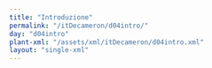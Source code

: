 ```yaml
---
title: "Introduzione"
permalink: "/itDecameron/d04intro/"
day: "d04intro"
plant-xml: "/assets/xml/itDecameron/d04intro.xml"
layout: "single-xml"
---
```

